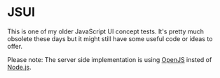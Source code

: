 
JSUI
====

This is one of my older JavaScript UI concept tests. It's pretty much obsolete 
these days but it might still have some useful code or ideas to offer.

Please note: The server side implementation is using 
[OpenJS](https://github.com/jheusala/openjs) insted of 
[Node.js](http:/nodejs.org).
